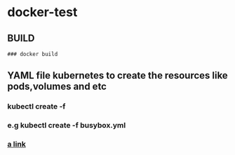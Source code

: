 # docker-test

## BUILD

    ### docker build

## YAML file kubernetes to create the resources like pods,volumes and etc

### kubectl create -f <yamlfilename>
### e.g kubectl create -f busybox.yml
### [a link](https://github.com/user/repo/blob/branch/other_file.md)
